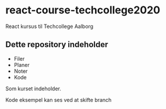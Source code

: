 # react-course-techcollege2020
React kursus til Techcollege Aalborg

## Dette repository indeholder
  - Filer
  - Planer
  - Noter
  - Kode

Som kurset indeholder.

Kode eksempel kan ses ved at skifte branch
